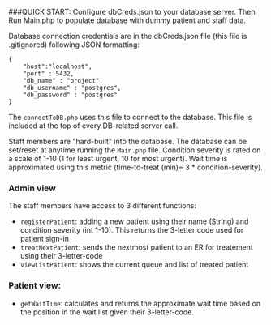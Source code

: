 

###QUICK START: Configure dbCreds.json to your database server. Then Run Main.php to populate database with dummy patient and staff data.

Database connection credentials are in the dbCreds.json file (this file is .gitignored) following JSON formatting:
```JS
{
    "host":"localhost",
    "port" : 5432,
    "db_name" : "project",
    "db_username" : "postgres",
    "db_password" : "postgres"
}
```
The ``connectToDB.php`` uses this file to connect to the database. This file is included at the top of every DB-related server call. 

Staff members are "hard-built" into the database. The database can be set/reset at anytime running the ``Main.php`` file. 
Condition severity is rated on a scale of 1-10 (1 for least urgent, 10 for most urgent). Wait time is approximated using this metric (time-to-treat (min)= 3 * condition-severity). 

### Admin view
The staff members have access to 3 different functions:
- ``registerPatient``: adding a new patient using their name (String) and condition severity (int 1-10). This returns the 3-letter code used for patient sign-in
- ``treatNextPatient``: sends the nextmost patient to an ER for treatement using their 3-letter-code
- ``viewListPatient``: shows the current queue and list of treated patient

### Patient view:
- ``getWaitTime``: calculates and returns the approximate wait time based on the position in the wait list given their 3-letter-code. 
